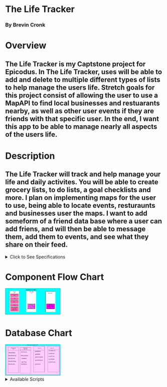 # The Life Tracker 
### By Brevin Cronk

# Overview
## The Life Tracker is my Captstone project for Epicodus. In The Life Tracker, uses will be able to add and delete to multiple different types of lists to help manage the users life. Stretch goals for this project consist of allowing the user to use a MapAPI to find local businesses and restuarants nearby, as well as other user events if they are friends with that specific user. In the end, I want this app to be able to manage nearly all aspects of the users life.

# Description
## The Life Tracker will track and help manage your life and daily activites. You will be able to create grocery lists, to do lists, a goal checklists and more. I plan on implementing maps for the user to use, being able to locate events, resturaunts and businesses user the maps. I want to add someform of a friend data base where a user can add friens, and will then be able to message them, add them to events, and see what they share on their feed.

<details>
<summary> Click to See Specifications</summary>

## Specifications

| Spec | Input | Output |
| :------------- | :------------- | :------------- |
| **User Can Create an Account on App** | User Input:'Click Here To Create an Account' | Output: 'Form for account Creation will appear' |
| **User can sign in on app** | User Input:'Click herer to Sign in!' | Output: 'Signed in Successfully!!' |
| **User can Add to Their Different Types of Lists** | User Input:'Click here to add an Item to your To Do List | Output: 'Form for item creation will appear'|
| **User can Look at and Interact with MapAPI** | User Input: 'Click here to take a look at the map! | Output: 'Maps page will load, user can look around the map' |
| **App Has a HomeScreen** | User Input: 'On startup' | Output: “Title screen” |
| **User will get points for completing goals, points will be displayed on profile** | User Input:'Congrats! you completed your 5k jog!' | Output: 'User is rewarded with points' |
| **User can have their own personal page on the app to display their profile information** | User Input:'Click to View Profile' | Output:'Brevin Cronk, 21 years old, 51 goal points, Gig Harbor' |


### User can have their personal page to display their information and their lists.
* Input: 'Click to view your profile'
* Output: 'Brevin Cronk, 21 years old, 51 goal points, Gig Harbor'

### User can have their friends own personal page to display their information and their lists.
* Input: 'Click to view Bobs  profile'
* Output: 'Bob Rob, 42 years old, 56 goal points, Gig Harbor'

### User can Invite friends to events.
* Input: 'Invite Bob'
* Output: 'Bob will be recieving your invitation and we will let you know if he accepts them'
</details>

# Component Flow Chart
<img src='the-lifetracker/img/ToDoListFlow.png' width='35%'>

# Database Chart
<img src='the-lifetracker/img/DataBaseFlow.png' width='35%'>


<details>
<summary> Available Scripts</summary>

This project was bootstrapped with [Create React App](https://github.com/facebook/create-react-app).

In the project directory, you can run:

### `npm start`

Runs the app in the development mode.<br />
Open [http://localhost:3000](http://localhost:3000) to view it in the browser.

The page will reload if you make edits.<br />
You will also see any lint errors in the console.

### `npm test`

Launches the test runner in the interactive watch mode.<br />
See the section about [running tests](https://facebook.github.io/create-react-app/docs/running-tests) for more information.

### `npm run build`

Builds the app for production to the `build` folder.<br />
It correctly bundles React in production mode and optimizes the build for the best performance.

The build is minified and the filenames include the hashes.<br />
Your app is ready to be deployed!

See the section about [deployment](https://facebook.github.io/create-react-app/docs/deployment) for more information.

### `npm run eject`

**Note: this is a one-way operation. Once you `eject`, you can’t go back!**

If you aren’t satisfied with the build tool and configuration choices, you can `eject` at any time. This command will remove the single build dependency from your project.

Instead, it will copy all the configuration files and the transitive dependencies (webpack, Babel, ESLint, etc) right into your project so you have full control over them. All of the commands except `eject` will still work, but they will point to the copied scripts so you can tweak them. At this point you’re on your own.

You don’t have to ever use `eject`. The curated feature set is suitable for small and middle deployments, and you shouldn’t feel obligated to use this feature. However we understand that this tool wouldn’t be useful if you couldn’t customize it when you are ready for it.

## Learn More

You can learn more in the [Create React App documentation](https://facebook.github.io/create-react-app/docs/getting-started).

To learn React, check out the [React documentation](https://reactjs.org/).

### Code Splitting

This section has moved here: https://facebook.github.io/create-react-app/docs/code-splitting

### Analyzing the Bundle Size

This section has moved here: https://facebook.github.io/create-react-app/docs/analyzing-the-bundle-size

### Making a Progressive Web App

This section has moved here: https://facebook.github.io/create-react-app/docs/making-a-progressive-web-app

### Advanced Configuration

This section has moved here: https://facebook.github.io/create-react-app/docs/advanced-configuration

### Deployment

This section has moved here: https://facebook.github.io/create-react-app/docs/deployment

### `npm run build` fails to minify

This section has moved here: https://facebook.github.io/create-react-app/docs/troubleshooting#npm-run-build-fails-to-minify
</details>
